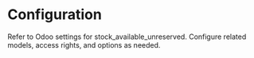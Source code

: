 # Configuration

Refer to Odoo settings for stock_available_unreserved. Configure related models, access rights, and options as needed.
